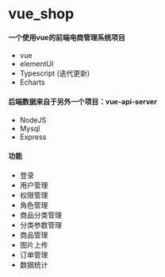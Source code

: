 # vue_shop

#### 一个使用vue的前端电商管理系统项目
* vue
* elementUI
* Typescript  (迭代更新)  
* Echarts

#### 后端数据来自于另外一个项目：vue-api-server
* NodeJS
* Mysql
* Express

#### 功能
* 登录
* 用户管理
* 权限管理
* 角色管理
* 商品分类管理
* 分类参数管理
* 商品管理
* 图片上传
* 订单管理
* 数据统计

